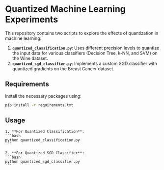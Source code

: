 # Quantized Machine Learning Experiments

This repository contains two scripts to explore the effects of quantization in machine learning:

1. **`quantized_classification.py`**: Uses different precision levels to quantize the input data for various classifiers (Decision Tree, k-NN, and SVM) on the Wine dataset.
2. **`quantized_sgd_classifier.py`**: Implements a custom SGD classifier with quantized gradients on the Breast Cancer dataset.

## Requirements

Install the necessary packages using:

```bash
pip install -r requirements.txt
```
## Usage

    1. **For Quantized Classification**:
    ```bash
    python quantized_classification.py
    ```

    2. **For Quantized SGD Classifier**:
    ```bash
    python quantized_sgd_classifier.py
    ```
